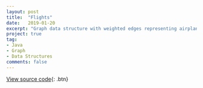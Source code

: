 ```yaml
---
layout: post
title:  "Flights"
date:   2019-01-20
excerpt: "Graph data structure with weighted edges representing airplane flights to determine the best flight route according to specific criteria (Cost, delay, distance, likelihood of cancellation, and travel time)."
project: true
tag:
- Java
- Graph
- Data Structures
comments: false
---
```

[View source code](https://github.com/ihyeung/ihyeung.github.io/tree/master/flights){: .btn}
